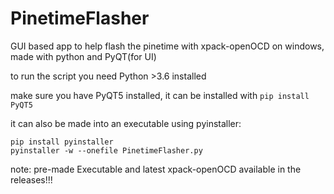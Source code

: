 # PinetimeFlasher
GUI based app to help flash the pinetime with xpack-openOCD on windows, made with python and PyQT(for UI)

to run the script you need Python >3.6 installed

make sure you have PyQT5 installed, it can be installed with
`pip install PyQT5`

it can also be made into an executable using pyinstaller:
```
pip install pyinstaller
pyinstaller -w --onefile PinetimeFlasher.py
```

note: pre-made Executable and latest xpack-openOCD available in the releases!!!
